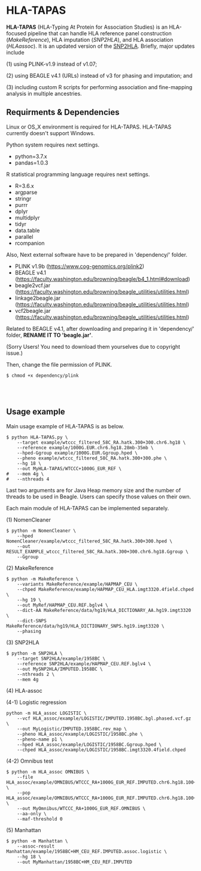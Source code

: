 # HLA-TAPAS
**HLA-TAPAS** (HLA-Typing At Protein for Association Studies) is an HLA-focused pipeline that can handle HLA reference panel construction (*MakeReference*), HLA imputation (*SNP2HLA*), and HLA association (*HLAassoc*). 
It is an updated version of the [SNP2HLA](http://software.broadinstitute.org/mpg/snp2hla/). 
Briefly, major updates include 

(1) using PLINK-v1.9 instead of v1.07; 

(2) using BEAGLE v4.1 (URLs) instead of v3 for phasing and imputation; and 

(3) including custom R scripts for performing association and fine-mapping analysis in multiple ancestries. 

## Requirments & Dependencies

Linux or OS_X environment is required for HLA-TAPAS. HLA-TAPAS currently doesn't support Windows.

Python system requires next settings.
- python=3.7.x
- pandas=1.0.3

R statistical programming language requires next settings.
- R=3.6.x
- argparse
- stringr
- purrr
- dplyr
- multidplyr
- tidyr
- data.table
- parallel
- rcompanion

Also, Next external software have to be prepared in 'dependency/' folder.
- PLINK v1.9b (https://www.cog-genomics.org/plink2)
- BEAGLE v4.1 (https://faculty.washington.edu/browning/beagle/b4_1.html#download)
- beagle2vcf.jar (https://faculty.washington.edu/browning/beagle_utilities/utilities.html)
- linkage2beagle.jar (https://faculty.washington.edu/browning/beagle_utilities/utilities.html)
- vcf2beagle.jar (https://faculty.washington.edu/browning/beagle_utilities/utilities.html)

Related to BEAGLE v4.1, after downloading and preparing it in 'dependency/' folder, **RENAME IT TO 'beagle.jar'**.

(Sorry Users! You need to download them yourselves due to copyright issue.)

Then, change the file permission of PLINK.
```
$ chmod +x dependency/plink
```


<br>
<br>


## Usage example

Main usage example of HLA-TAPAS is as below.

```
$ python HLA-TAPAS.py \
    --target example/wtccc_filtered_58C_RA.hatk.300+300.chr6.hg18 \
    --reference example/1000G.EUR.chr6.hg18.28mb-35mb \
    --hped-Ggroup example/1000G.EUR.Ggroup.hped \
    --pheno example/wtccc_filtered_58C_RA.hatk.300+300.phe \
    --hg 18 \
    --out MyHLA-TAPAS/WTCCC+1000G_EUR_REF \
#   --mem 4g \
#   --nthreads 4
```
Last two arguments are for Java Heap memory size and the number of threads to be used in Beagle. Users can specify those values on their own.

Each main module of HLA-TAPAS can be implemented separately.

(1) NomenCleaner
```
$ python -m NomenCleaner \
    --hped NomenCleaner/example/wtccc_filtered_58C_RA.hatk.300+300.hped \
    --out RESULT_EXAMPLE_wtccc_filtered_58C_RA.hatk.300+300.chr6.hg18.Ggroup \
    --Ggroup
```

(2) MakeReference
```
$ python -m MakeReference \
    --variants MakeReference/example/HAPMAP_CEU \
    --chped MakeReference/example/HAPMAP_CEU_HLA.imgt3320.4field.chped \
    --hg 19 \
    --out MyRef/HAPMAP_CEU.REF.bglv4 \
    --dict-AA MakeReference/data/hg19/HLA_DICTIONARY_AA.hg19.imgt3320 \
    --dict-SNPS MakeReference/data/hg19/HLA_DICTIONARY_SNPS.hg19.imgt3320 \
    --phasing
```

(3) SNP2HLA
```
$ python -m SNP2HLA \
    --target SNP2HLA/example/1958BC \
    --reference SNP2HLA/example/HAPMAP_CEU.REF.bglv4 \
    --out MySNP2HLA/IMPUTED.1958BC \
    --nthreads 2 \
    --mem 4g
```

(4) HLA-assoc

(4-1) Logistic regression
```
python -m HLA_assoc LOGISTIC \
    --vcf HLA_assoc/example/LOGISTIC/IMPUTED.1958BC.bgl.phased.vcf.gz \
    --out MyLogistic/IMPUTED.1958BC.rev_map \
    --pheno HLA_assoc/example/LOGISTIC/1958BC.phe \
    --pheno-name p1 \
    --hped HLA_assoc/example/LOGISTIC/1958BC.Ggroup.hped \
    --chped HLA_assoc/example/LOGISTIC/1958BC.imgt3320.4field.chped
```

(4-2) Omnibus test
```
$ python -m HLA_assoc OMNIBUS \
    --file HLA_assoc/example/OMNIBUS/WTCCC_RA+1000G_EUR_REF.IMPUTED.chr6.hg18.100+100 \
    --pop HLA_assoc/example/OMNIBUS/WTCCC_RA+1000G_EUR_REF.IMPUTED.chr6.hg18.100+100.pop \
    --out MyOmnibus/WTCCC_RA+1000G_EUR_REF.OMNIBUS \
    --aa-only \
    --maf-threshold 0
```

(5) Manhattan
```
$ python -m Manhattan \
    --assoc-result Manhattan/example/1958BC+HM_CEU_REF.IMPUTED.assoc.logistic \
    --hg 18 \
    --out MyManhattan/1958BC+HM_CEU_REF.IMPUTED
```

<br>
<br>


<!-- 
## Development Log

(2020.04.30.) 

[MakeReference_v2]
    
- refined dependency checkings.
- introduced two tricks, (1) ATtrick and (2) redefineBP, to make Beagle framework work with binary markers.
- File conversion from PLINK to VCF format in 'PREPARE' code block.
- Phasing with Beagle 4.1 is now available.


[SNP2HLA]
- modified the way to convert target PLINK SNP data to VCF file.
- modified bash command for imputation and its execution way(os.system() -> subprocess.run()).

[NomenCleaner]
- disjointly integrated NomenCleaner as a package.
- Upgraded parts have been applied.


(2020.05.01)

[HLA_assoc]
- introduced reverse-mapping module which Yang requested in the recent mail(2020.04.26 00:22).
- introduced PLINK logistic regression for association test.

(2020.05.02.)

[HLA-TAPAS]
- All (1) NomenCleaner, (2) MakeReference(v2, Beagle4.1), (3) SNP2HLA(Python version, Beagle4.1) and (4) HLA_assoc have been integrated in 'HLA-TAPAS.py' main pipeline.
- succeeded in the 1st whole implementations of those functions with 'example/' data.
 -->
